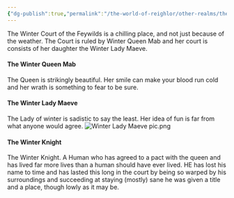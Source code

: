 ```yaml
---
{"dg-publish":true,"permalink":"/the-world-of-reighlor/other-realms/the-winter-court/the-winter-court/"}
---
```


The Winter Court of the Feywilds is a chilling place, and not just because of the weather. The Court is ruled by Winter Queen Mab and her court is consists of her daughter the Winter Lady Maeve. 

#### The Winter Queen Mab
The Queen is strikingly beautiful. Her smile can make your blood run cold and her wrath is something to fear to be sure. 

#### The Winter Lady Maeve
The Lady of winter is sadistic to say the least. Her idea of fun is far from what anyone would agree. 
![Winter Lady Maeve pic.png](/img/user/Z%20Ref%20Pics/Other%20Pics/Winter%20Lady%20Maeve%20pic.png)

#### The Winter Knight
The Winter Knight. A Human who has agreed to a pact with the queen and has lived far more lives than a human should have ever lived. HE has lost his name to time and has lasted this long in the court by being so warped by his surroundings and succeeding at staying (mostly) sane he was given a title and a place, though lowly as it may be. 